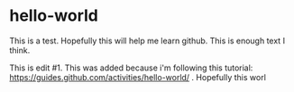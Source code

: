 # hello-world
This is a test. Hopefully this will help me learn github. This is enough text I think.

This is edit #1. This was added because i'm following this tutorial: https://guides.github.com/activities/hello-world/ . Hopefully this worl
